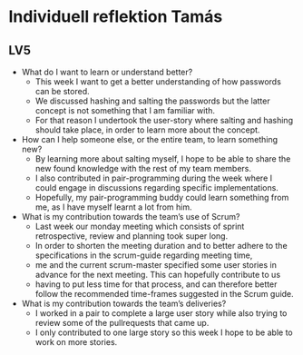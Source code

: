 # Individuell reflektion Tamás
## LV5


* What do I want to learn or understand better?
  * This week I want to get a better understanding of how passwords can be stored. 
  * We discussed hashing and salting the passwords but the latter concept is not something that I am familiar with. 
  * For that reason I undertook the user-story where salting and hashing should take place, in order to learn more about the concept. 
* How can I help someone else, or the entire team, to learn something new?
   * By learning more about salting myself, I hope to be able to share the new found knowledge with the rest of my team members. 
   * I also contributed in pair-programming during the week where I could engage in discussions regarding specific implementations. 
   * Hopefully, my pair-programming buddy could learn something from me, as I have myself learnt a lot from him.
* What is my contribution towards the team’s use of Scrum?
  * Last week our monday meeting which consists of sprint retrospective, review and planning took super long. 
  * In order to shorten the meeting duration and to better adhere to the specifications in the scrum-guide regarding meeting time, 
  * me and the current scrum-master specified some user stories in advance for the next meeting. This can hopefully contribute to us 
  * having to put less time for that process, and can therefore better follow the recommended time-frames suggested in the Scrum guide. 
* What is my contribution towards the team’s deliveries?
  * I worked in a pair to complete a large user story while also trying to review some of the pullrequests that came up. 
  * I only contributed to one large story so this week I hope to be able to work on more stories. 
